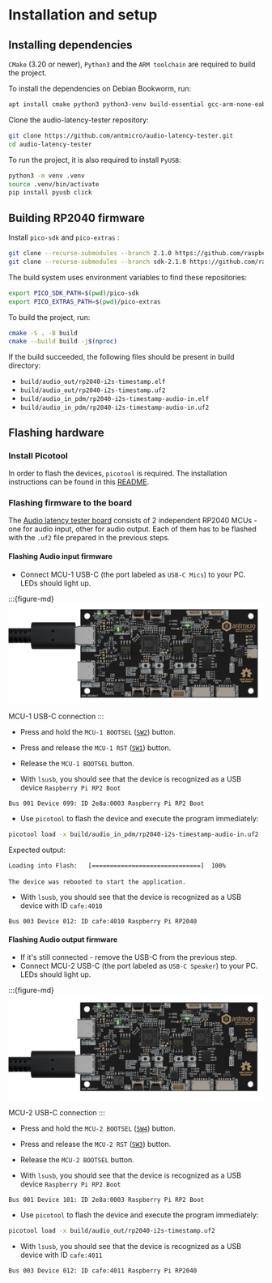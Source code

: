 # Installation and setup

## Installing dependencies
`CMake` (3.20 or newer), `Python3` and the `ARM toolchain` are required to build the project.

To install the dependencies on Debian Bookworm, run:

```sh
apt install cmake python3 python3-venv build-essential gcc-arm-none-eabi libnewlib-arm-none-eabi libstdc++-arm-none-eabi-newlib libusb-1.0-0-dev
```

Clone the audio-latency-tester repository:

```sh
git clone https://github.com/antmicro/audio-latency-tester.git
cd audio-latency-tester
```

To run the project, it is also required to install `PyUSB`:

```sh
python3 -m venv .venv
source .venv/bin/activate
pip install pyusb click
```

## Building RP2040 firmware

Install `pico-sdk` and `pico-extras` :

```sh
git clone --recurse-submodules --branch 2.1.0 https://github.com/raspberrypi/pico-sdk.git
git clone --recurse-submodules --branch sdk-2.1.0 https://github.com/raspberrypi/pico-extras.git
```

The build system uses environment variables to find these repositories:

```sh
export PICO_SDK_PATH=$(pwd)/pico-sdk
export PICO_EXTRAS_PATH=$(pwd)/pico-extras
```


To build the project, run:

```sh
cmake -S . -B build
cmake --build build -j$(nproc)
```

If the build succeeded, the following files should be present in build directory:

* `build/audio_out/rp2040-i2s-timestamp.elf`
* `build/audio_out/rp2040-i2s-timestamp.uf2`
* `build/audio_in_pdm/rp2040-i2s-timestamp-audio-in.elf`
* `build/audio_in_pdm/rp2040-i2s-timestamp-audio-in.uf2`

## Flashing hardware

### Install Picotool

In order to flash the devices, `picotool` is required.
The installation instructions can be found in this [README](https://github.com/raspberrypi/picotool/blob/master/README.md).

### Flashing firmware to the board

The [Audio latency tester board](https://github.com/antmicro/audio-latency-tester-board) consists of 2 independent RP2040 MCUs - one for audio input, other for audio output.
Each of them has to be flashed with the `.uf2` file prepared in the previous steps.

#### Flashing Audio input firmware

* Connect MCU-1 USB-C (the port labeled as `USB-C Mics`) to your PC. LEDs should light up.

:::{figure-md}
![](img/mcu-1-usb.png)

MCU-1 USB-C connection
:::


* Press and hold the `MCU-1 BOOTSEL` ([`SW2`](#SW2)) button.

* Press and release the `MCU-1 RST` ([`SW1`](#SW1)) button.

* Release the `MCU-1 BOOTSEL` button.

* With `lsusb`, you should see that the device is recognized as a USB device `Raspberry Pi RP2 Boot`

```console
Bus 001 Device 099: ID 2e8a:0003 Raspberry Pi RP2 Boot

```

* Use `picotool` to flash the device and execute the program immediately:

```sh
picotool load -x build/audio_in_pdm/rp2040-i2s-timestamp-audio-in.uf2
```

Expected output:

```console
Loading into Flash:   [==============================]  100%

The device was rebooted to start the application.
```
* With `lsusb`, you should see that the device is recognized as a USB device with ID `cafe:4010`

```console
Bus 003 Device 012: ID cafe:4010 Raspberry Pi RP2040
```

#### Flashing Audio output firmware

* If it's still connected - remove the USB-C from the previous step.
* Connect MCU-2 USB-C (the port labeled as `USB-C Speaker`) to your PC. LEDs should light up.

:::{figure-md}
![](img/mcu-2-usb.png)

MCU-2 USB-C connection
:::


* Press and hold the `MCU-2 BOOTSEL` ([`SW4`](#SW4)) button.

* Press and release the `MCU-2 RST` ([`SW3`](#SW3)) button.

* Release the `MCU-2 BOOTSEL` button.

* With `lsusb`, you should see that the device is recognized as a USB device `Raspberry Pi RP2 Boot`

```console
Bus 001 Device 101: ID 2e8a:0003 Raspberry Pi RP2 Boot

```

* Use `picotool` to flash the device and execute the program immediately:

```sh
picotool load -x build/audio_out/rp2040-i2s-timestamp.uf2
```
* With `lsusb`, you should see that the device is recognized as a USB device with ID `cafe:4011`

```console
Bus 003 Device 012: ID cafe:4011 Raspberry Pi RP2040
```